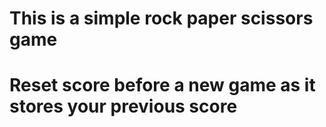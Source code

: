 # This is a simple rock paper scissors game 
# Reset score before a new game as it stores your previous score